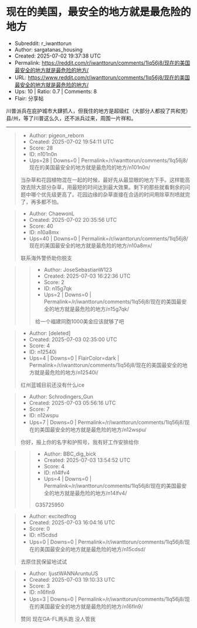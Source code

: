 # 现在的美国，最安全的地方就是最危险的地方

- Subreddit: r_iwanttorun
- Author: sargatanas_housing
- Created: 2025-07-02 19:37:38 UTC
- Permalink: https://reddit.com/r/iwanttorun/comments/1lq56j8/现在的美国最安全的地方就是最危险的地方/
- URL: https://www.reddit.com/r/iwanttorun/comments/1lq56j8/现在的美国最安全的地方就是最危险的地方/
- Ups: 10 | Ratio: 0.7 | Comments: 8
- Flair: 分享帖


川普派兵在庇护城市大肆抓人，但我住的地方是超级红（大部分人都投了共和党）县/州，等了川普这么久，还不派兵过来，周围一片祥和。


---

> - Author: pigeon_reborn
> - Created: 2025-07-02 19:54:11 UTC
> - Score: 28
> - ID: n101n0n
> - Ups=28 | Downs=0 | Permalink=/r/iwanttorun/comments/1lq56j8/现在的美国最安全的地方就是最危险的地方/n101n0n/
>
> 当杂草和花园植物混在一起的时候，最好先从最显眼的地方下手。这样能高效去除大部分杂草，用最短的时间达到最大效果。剩下的那些就看剩余的问题中哪个优先级更高了。花园边缘的杂草直接在合适的时间用除草剂喷就完了，再多都不怕。

> - Author: ChaewonL
> - Created: 2025-07-02 20:35:56 UTC
> - Score: 40
> - ID: n10a8mx
> - Ups=40 | Downs=0 | Permalink=/r/iwanttorun/comments/1lq56j8/现在的美国最安全的地方就是最危险的地方/n10a8mx/
>
> 联系海外警侨助你脱支

>> - Author: JoseSebastianW123
>> - Created: 2025-07-03 16:22:36 UTC
>> - Score: 2
>> - ID: n15g7qk
>> - Ups=2 | Downs=0 | Permalink=/r/iwanttorun/comments/1lq56j8/现在的美国最安全的地方就是最危险的地方/n15g7qk/
>>
>> 给一个福建同胞1000美金应该就够了吧

> - Author: [deleted]
> - Created: 2025-07-03 02:35:00 UTC
> - Score: 4
> - ID: n12540i
> - Ups=4 | Downs=0 | FlairColor=dark | Permalink=/r/iwanttorun/comments/1lq56j8/现在的美国最安全的地方就是最危险的地方/n12540i/
>
> 红州蓝城目前还没有什么ice

> - Author: Schrodingers_Gun
> - Created: 2025-07-03 05:56:16 UTC
> - Score: 7
> - ID: n12wspu
> - Ups=7 | Downs=0 | Permalink=/r/iwanttorun/comments/1lq56j8/现在的美国最安全的地方就是最危险的地方/n12wspu/
>
> 你好，报上你的名字和护照号，我有好工作安排给你

>> - Author: BBC_dig_bick
>> - Created: 2025-07-03 13:54:52 UTC
>> - Score: 4
>> - ID: n14lfv4
>> - Ups=4 | Downs=0 | Permalink=/r/iwanttorun/comments/1lq56j8/现在的美国最安全的地方就是最危险的地方/n14lfv4/
>>
>> G35725950

> - Author: excitedfrog
> - Created: 2025-07-03 16:04:16 UTC
> - Score: 0
> - ID: n15cdsd
> - Ups=0 | Downs=0 | Permalink=/r/iwanttorun/comments/1lq56j8/现在的美国最安全的地方就是最危险的地方/n15cdsd/
>
> 去原住民保留地试试

> - Author: IjustWANNAruntuUS
> - Created: 2025-07-03 19:10:33 UTC
> - Score: 3
> - ID: n16fln9
> - Ups=3 | Downs=0 | Permalink=/r/iwanttorun/comments/1lq56j8/现在的美国最安全的地方就是最危险的地方/n16fln9/
>
> 赞同 现在GA-FL两头跑 没人管我
